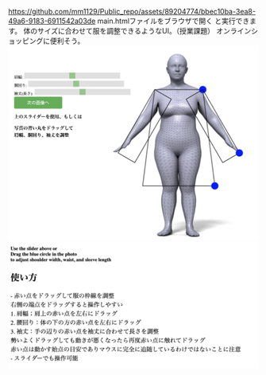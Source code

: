 https://github.com/mm1129/Public_repo/assets/89204774/bbec10ba-3ea8-49a6-9183-6911542a03de
main.htmlファイルをブラウザで開く
と実行できます。
体のサイズに合わせて服を調整できるようなUI。（授業課題）
オンラインショッピングに便利そう。
![picture 0](images/2ddb61ff695d0887cd2999f010fb40de07ea6e961b93275bbfbf2db6fa37890a.png)  
![picture 1](images/628fb8ea9fe000a453c6f19e6933a60dacab7b7bc3ede64bdc5b266569ad5c1e.png)  
